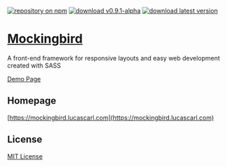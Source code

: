[![repository on npm](https://img.shields.io/badge/npm-v0.9.1--alpha-blue.svg)](https://www.npmjs.com/package/mockingbird-sass)
[![download v0.9.1-alpha](https://img.shields.io/badge/download-v0.9.1--alpha-brightgreen.svg)](https://mockingbird.lucascarl.com/download/#v0.9.1)
[![download latest version](https://img.shields.io/badge/download-latest-yellow.svg)](https://mockingbird.lucascarl.com/download/#latest)

# [Mockingbird](https://mockingbird.lucascarl.com)

A front-end framework for responsive layouts and easy web development created with SASS


[Demo Page](https://codepen.io/lucas-carl/pen/WoLYWP)

## Homepage

[https://mockingbird.lucascarl.com](https://mockingbird.lucascarl.com)


## License

[MIT License](https://github.com/lucas-carl/mockingbird/blob/master/LICENSE)

